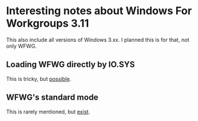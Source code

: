 # Interesting notes about Windows For Workgroups 3.11

This also include all versions of Windows 3.xx. I planned this is for that, not only WFWG.

## Loading WFWG directly by IO.SYS

This is tricky, but [possible](IOLOADWFWG.md).

## WFWG's standard mode

This is rarely mentioned, but [exist](STDMODE.md).
